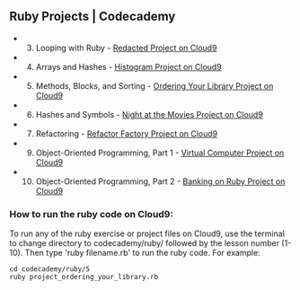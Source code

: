 ## Ruby Projects | Codecademy

* 3. Looping with Ruby - [Redacted Project on Cloud9](https://ide.c9.io/sebam2k4/codecademy-ruby-practice "view Redacted ruby project")
* 4. Arrays and Hashes - [Histogram Project on Cloud9](https://ide.c9.io/sebam2k4/codecademy-ruby-practice "view Histogram ruby project")
* 5. Methods, Blocks, and Sorting - [Ordering Your Library Project on Cloud9](https://ide.c9.io/sebam2k4/codecademy-ruby-practice "view Ordering Your Library ruby project")
* 6. Hashes and Symbols - [Night at the Movies Project on Cloud9](https://ide.c9.io/sebam2k4/codecademy-ruby-practice "view Night at the Movies ruby projects")
* 7. Refactoring - [Refactor Factory Project on Cloud9](https://ide.c9.io/sebam2k4/codecademy-ruby-practice "view Refactor Factory ruby project")
* 9. Object-Oriented Programming, Part 1 - [Virtual Computer Project on Cloud9](https://ide.c9.io/sebam2k4/codecademy-ruby-practice "view Virtual Computer ruby project")
* 10. Object-Oriented Programming, Part 2 - [Banking on Ruby Project on Cloud9](https://ide.c9.io/sebam2k4/codecademy-ruby-practice "view Virtual Computer ruby project")

### How to run the ruby code on Cloud9:

To run any of the ruby exercise or project files on Cloud9, use the terminal to change directory to codecademy/ruby/ followed by the lesson number (1-10). Then type 'ruby filename.rb' to run the ruby code. For example:

    cd codecademy/ruby/5
    ruby project_ordering_your_library.rb